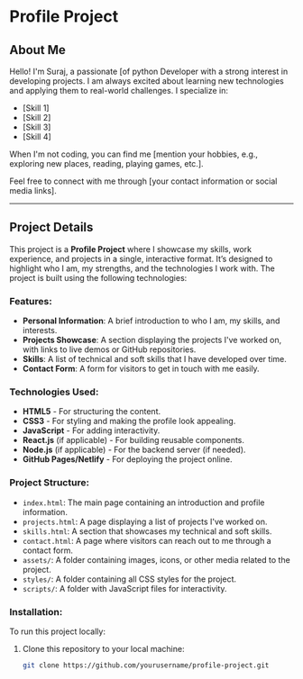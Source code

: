 # Profile Project

## About Me

Hello! I'm Suraj, a passionate [of python Developer with a strong interest in developing projects. I am always excited about learning new technologies and applying them to real-world challenges. 
I specialize in:
- [Skill 1]
- [Skill 2]
- [Skill 3]
- [Skill 4]

When I'm not coding, you can find me [mention your hobbies, e.g., exploring new places, reading, playing games, etc.].

Feel free to connect with me through [your contact information or social media links].

---

## Project Details

This project is a **Profile Project** where I showcase my skills, work experience, and projects in a single, interactive format. It’s designed to highlight who I am, my strengths, and the technologies I work with. The project is built using the following technologies:

### Features:
- **Personal Information**: A brief introduction to who I am, my skills, and interests.
- **Projects Showcase**: A section displaying the projects I've worked on, with links to live demos or GitHub repositories.
- **Skills**: A list of technical and soft skills that I have developed over time.
- **Contact Form**: A form for visitors to get in touch with me easily.



### Technologies Used:
- **HTML5** - For structuring the content.
- **CSS3** - For styling and making the profile look appealing.
- **JavaScript** - For adding interactivity.
- **React.js** (if applicable) - For building reusable components.
- **Node.js** (if applicable) - For the backend server (if needed).
- **GitHub Pages/Netlify** - For deploying the project online.

### Project Structure:
- `index.html`: The main page containing an introduction and profile information.
- `projects.html`: A page displaying a list of projects I've worked on.
- `skills.html`: A section that showcases my technical and soft skills.
- `contact.html`: A page where visitors can reach out to me through a contact form.
- `assets/`: A folder containing images, icons, or other media related to the project.
- `styles/`: A folder containing all CSS styles for the project.
- `scripts/`: A folder with JavaScript files for interactivity.

### Installation:
To run this project locally:
1. Clone this repository to your local machine:
   ```bash
   git clone https://github.com/yourusername/profile-project.git
